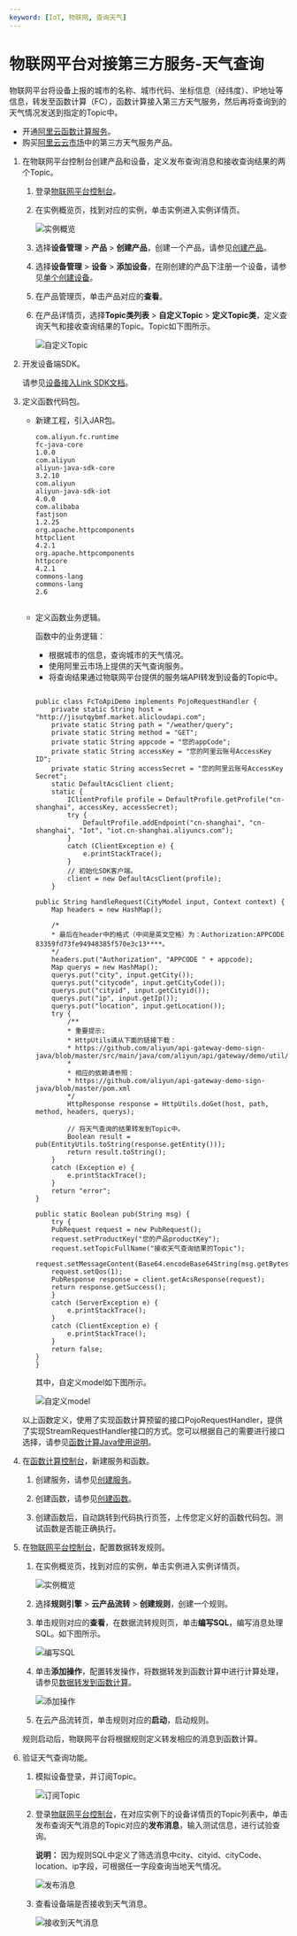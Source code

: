 ```yaml
---
keyword: [IoT, 物联网, 查询天气]
---
```


# 物联网平台对接第三方服务-天气查询

物联网平台将设备上报的城市的名称、城市代码、坐标信息（经纬度）、IP地址等信息，转发至函数计算（FC），函数计算接入第三方天气服务，然后再将查询到的天气情况发送到指定的Topic中。

-   开通[阿里云函数计算服务](https://www.aliyun.com/product/fc)。
-   购买[阿里云云市场](https://market.aliyun.com/)中的第三方天气服务产品。

1.  在物联网平台控制台创建产品和设备，定义发布查询消息和接收查询结果的两个Topic。

    1.  登录[物联网平台控制台](https://iot.console.aliyun.com)。

    2.  在实例概览页，找到对应的实例，单击实例进入实例详情页。

        ![实例概览](https://static-aliyun-doc.oss-cn-hangzhou.aliyuncs.com/assets/img/zh-CN/9275903061/p174584.png)

    3.  选择**设备管理** \> **产品** \> **创建产品**，创建一个产品，请参见[创建产品](/cn.zh-CN/设备接入/创建产品.md)。

    4.  选择**设备管理** \> **设备** \> **添加设备**，在刚创建的产品下注册一个设备，请参见[单个创建设备](/cn.zh-CN/设备接入/创建设备/单个创建设备.md)。

    5.  在产品管理页，单击产品对应的**查看**。

    6.  在产品详情页，选择**Topic类列表** \> **自定义Topic** \> **定义Topic类**，定义查询天气和接收查询结果的Topic。Topic如下图所示。

        ![自定义Topic](https://static-aliyun-doc.oss-cn-hangzhou.aliyuncs.com/assets/img/zh-CN/8731649951/p4509.png)

2.  开发设备端SDK。

    请参见[设备接入Link SDK文档](https://help.aliyun.com/product/93051.html)。

3.  定义函数代码包。

    -   新建工程，引入JAR包。

        ```
        com.aliyun.fc.runtime
        fc-java-core
        1.0.0
        com.aliyun
        aliyun-java-sdk-core
        3.2.10
        com.aliyun
        aliyun-java-sdk-iot
        4.0.0
        com.alibaba
        fastjson
        1.2.25
        org.apache.httpcomponents
        httpclient
        4.2.1
        org.apache.httpcomponents
        httpcore
        4.2.1
        commons-lang
        commons-lang
        2.6
                                    
        ```

    -   定义函数业务逻辑。

        函数中的业务逻辑：

        -   根据城市的信息，查询城市的天气情况。
        -   使用阿里云市场上提供的天气查询服务。
        -   将查询结果通过物联网平台提供的服务端API转发到设备的Topic中。
        ```
        
        public class FcToApiDemo implements PojoRequestHandler {
            private static String host = "http://jisutqybmf.market.alicloudapi.com";
            private static String path = "/weather/query";
            private static String method = "GET";
            private static String appcode = "您的appCode";
            private static String accessKey = "您的阿里云账号AccessKey ID";
            private static String accessSecret = "您的阿里云账号AccessKey Secret";
            static DefaultAcsClient client;
            static {
                IClientProfile profile = DefaultProfile.getProfile("cn-shanghai", accessKey, accessSecret);
                try {
                    DefaultProfile.addEndpoint("cn-shanghai", "cn-shanghai", "Iot", "iot.cn-shanghai.aliyuncs.com");
                }
                catch (ClientException e) {
                    e.printStackTrace();
                }
                // 初始化SDK客户端。
                client = new DefaultAcsClient(profile);
            }
        
        public String handleRequest(CityModel input, Context context) {
            Map headers = new HashMap();
        
            /*
            * 最后在header中的格式（中间是英文空格）为：Authorization:APPCODE 83359fd73fe94948385f570e3c13****。
            */
            headers.put("Authorization", "APPCODE " + appcode);
            Map querys = new HashMap();
            querys.put("city", input.getCity());
            querys.put("citycode", input.getCityCode());
            querys.put("cityid", input.getCityid());
            querys.put("ip", input.getIp());
            querys.put("location", input.getLocation());
            try {
                /**
                * 重要提示: 
                * HttpUtils请从下面的链接下载：
                * https://github.com/aliyun/api-gateway-demo-sign-java/blob/master/src/main/java/com/aliyun/api/gateway/demo/util/HttpUtils.java
                * 
                * 相应的依赖请参照：
                * https://github.com/aliyun/api-gateway-demo-sign-java/blob/master/pom.xml
                */
                HttpResponse response = HttpUtils.doGet(host, path, method, headers, querys);
        
                // 将天气查询的结果转发到Topic中。
                Boolean result = pub(EntityUtils.toString(response.getEntity()));
                return result.toString();
            } 
            catch (Exception e) {
                e.printStackTrace();
            }
            return "error";
        }
        
        public static Boolean pub(String msg) {
            try {
            PubRequest request = new PubRequest();
            request.setProductKey("您的产品productKey");
            request.setTopicFullName("接收天气查询结果的Topic");
            request.setMessageContent(Base64.encodeBase64String(msg.getBytes()));
            request.setQos(1);
            PubResponse response = client.getAcsResponse(request);
            return response.getSuccess();
            }
            catch (ServerException e) {
                e.printStackTrace();
            }
            catch (ClientException e) {
                e.printStackTrace();
            }
            return false;
        }
        }
        ```

        其中，自定义model如下图所示。

        ![自定义model](https://static-aliyun-doc.oss-cn-hangzhou.aliyuncs.com/assets/img/zh-CN/8731649951/p4521.png)

    以上函数定义，使用了实现函数计算预留的接口PojoRequestHandler，提供了实现StreamRequestHandler接口的方式。您可以根据自己的需要进行接口选择，请参见[函数计算Java使用说明](https://help.aliyun.com/document_detail/58887.html)。

4.  在[函数计算控制台](https://fc.console.aliyun.com)，新建服务和函数。

    1.  创建服务，请参见[创建服务]()。

    2.  创建函数，请参见[创建函数]()。

    3.  创建函数后，自动跳转到代码执行页签，上传您定义好的函数代码包。测试函数是否能正确执行。

5.  在[物联网平台控制台](https://iot.console.aliyun.com)，配置数据转发规则。

    1.  在实例概览页，找到对应的实例，单击实例进入实例详情页。

        ![实例概览](https://static-aliyun-doc.oss-cn-hangzhou.aliyuncs.com/assets/img/zh-CN/9275903061/p174584.png)

    2.  选择**规则引擎** \> **云产品流转** \> **创建规则**，创建一个规则。

    3.  单击规则对应的**查看**，在数据流转规则页，单击**编写SQL**，编写消息处理SQL。如下图所示。

        ![编写SQL](https://static-aliyun-doc.oss-cn-hangzhou.aliyuncs.com/assets/img/zh-CN/8731649951/p4513.png)

    4.  单击**添加操作**，配置转发操作，将数据转发到函数计算中进行计算处理，请参见[数据转发到函数计算](/cn.zh-CN/消息通信/云产品流转/数据流转使用示例/数据转发到函数计算.md)。

        ![添加操作](https://static-aliyun-doc.oss-cn-hangzhou.aliyuncs.com/assets/img/zh-CN/8731649951/p129544.png)

    5.  在云产品流转页，单击规则对应的**启动**，启动规则。

    规则启动后，物联网平台将根据规则定义转发相应的消息到函数计算。

6.  验证天气查询功能。

    1.  模拟设备登录，并订阅Topic。

        ![订阅Topic](https://static-aliyun-doc.oss-cn-hangzhou.aliyuncs.com/assets/img/zh-CN/8731649951/p4619.png)

    2.  登录[物联网平台控制台](https://iot.console.aliyun.com)，在对应实例下的设备详情页的Topic列表中，单击发布查询天气消息的Topic对应的**发布消息**，输入测试信息，进行试验查询。

        **说明：** 因为规则SQL中定义了筛选消息中city、cityid、cityCode、location、ip字段，可根据任一字段查询当地天气情况。

        ![发布消息](https://static-aliyun-doc.oss-cn-hangzhou.aliyuncs.com/assets/img/zh-CN/9731649951/p4622.png)

    3.  查看设备端是否接收到天气消息。

        ![接收到天气消息](https://static-aliyun-doc.oss-cn-hangzhou.aliyuncs.com/assets/img/zh-CN/9731649951/p4628.png)


